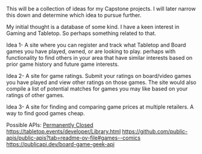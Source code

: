 This will be a collection of ideas for my Capstone projects. I will later narrow this down and determine which idea to pursue further.

My initial thought is a database of some kind. I have a keen interest in Gaming and Tabletop. So perhaps something related to that.

Idea 1- A site where you can register and track what Tabletop and Board games you have played, owned, or are looking to play. perhaps with functionality to find others in your area that have similar interests based on prior game history and future game interests.

Idea 2- A site for game ratings. Submit your ratings on board/video games you have played and view other ratings on those games. The site would also compile a list of potential matches for games you may like based on your ratings of other games.

Idea 3- A site for finding and comparing game prices at multiple retailers. A way to find good games cheap.


Possible APIs:
[Permanently Closed](https://www.boardgameatlas.com/api/docs)
https://tabletop.events/developer/Library.html
https://github.com/public-apis/public-apis?tab=readme-ov-file#games--comics
https://publicapi.dev/board-game-geek-api
